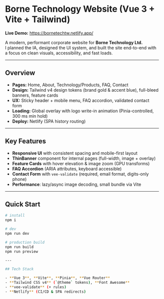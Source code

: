 # Borne Technology Website (Vue 3 + Vite + Tailwind)

**Live Demo:** https://bornetechtw.netlify.app/

A modern, performant corporate website for **Borne Technology Ltd.**  
I planned the IA, designed the UI system, and built the site end-to-end with a focus on clean visuals, accessibility, and fast loads.

---

## Overview

- **Pages:** Home, About, Technology/Products, FAQ, Contact  
- **Design:** Tailwind v4 design tokens (brand gold & accent blue), full-bleed banners, feature cards  
- **UX:** Sticky header + mobile menu, FAQ accordion, validated contact form  
- **Loading:** Global overlay with logo write-in animation (Pinia-controlled, 300 ms min hold)  
- **Deploy:** Netlify (SPA history routing)

---

## Key Features

- **Responsive UI** with consistent spacing and mobile-first layout
- **ThinBanner** component for internal pages (full-width, image + overlay)
- **Feature Cards** with hover elevation & image zoom (GPU transforms)
- **FAQ Accordion** (ARIA attributes, keyboard accessible)
- **Contact Form** with `vee-validate` (required, email format, digits-only phone)
- **Performance**: lazy/async image decoding, small bundle via Vite

---

## Quick Start

```bash
# install
npm i

# dev
npm run dev

# production build
npm run build
npm run preview

---

## Tech Stack

- **Vue 3**, **Vite**, **Pinia**, **Vue Router**
- **Tailwind CSS v4** (`@theme` tokens), **Font Awesome**
- **vee-validate** (+ rules)
- **Netlify** (CI/CD & SPA redirects)

